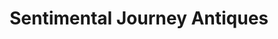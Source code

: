 ---
title: "Sentimental Journey Antiques"
url: /nanton/sentimental-journey-antiques/
shop: antiques
---